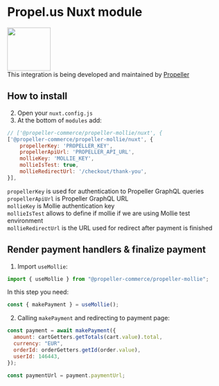 # Propel.us Nuxt module

<a href="https://propel.us/"><img src="https://propel.us/wp-content/themes/ecs-propeller/assets/build/images/theme/logo-blue.png" height="100px" /></a> <br>
This integration is being developed and maintained by [Propeller](https://propel.us)

## How to install

<!-- 1. Open your theme directory and run: --->

<!-- ```
yarn add @propeller-commerce/propeller-mollie
``` -->

2. Open your `nuxt.config.js`
3. At the bottom of `modules` add:

```js
// ['@propeller-commerce/propeller-mollie/nuxt', {
['@propeller-commerce/propeller-mollie/nuxt', {
    propellerKey: 'PROPELLER_KEY',
    propellerApiUrl: 'PROPELLER_API_URL',
    mollieKey: 'MOLLIE_KEY',
    mollieIsTest: true,
    mollieRedirectUrl: '/checkout/thank-you',
}],
```

`propellerKey` is used for authentication to Propeller GraphQL queries <br>
`propellerApiUrl` is Propeller GraphQL URL <br>
`mollieKey` is Mollie authentication key <br>
`mollieIsTest` allows to define if mollie if we are using Mollie test environment <br>
`mollieRedirectUrl` is the URL used for redirect after payment is finished <br>

## Render payment handlers & finalize payment

1. Import `useMollie`:

```js
import { useMollie } from "@propeller-commerce/propeller-mollie";
```

In this step you need:

```js
const { makePayment } = useMollie();
```

2. Calling `makePayment` and redirecting to payment page:

```js
const payment = await makePayment({
  amount: cartGetters.getTotals(cart.value).total,
  currency: "EUR",
  orderId: orderGetters.getId(order.value),
  userId: 146443,
});

const paymentUrl = payment.paymentUrl;
```
